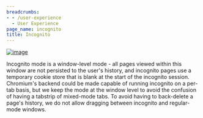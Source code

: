 ```yaml
---
breadcrumbs:
- - /user-experience
  - User Experience
page_name: incognito
title: Incognito
---
```


[<img alt="image"
src="/user-experience/incognito/incognito2.png">](/user-experience/incognito/incognito2.png)

Incognito mode is a window-level mode - all pages viewed within this window are
not persisted to the user's history, and incognito pages use a temporary cookie
store that is blank at the start of the incognito session.
Chromium's backend could be made capable of running incognito on a per-tab
basis, but we keep the mode at the window level to avoid the confusion of having
a tabstrip of mixed-mode tabs.
To avoid having to back-delete a page's history, we do not allow dragging
between incognito and regular-mode windows.
